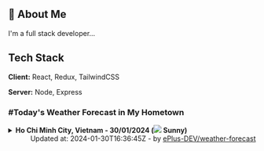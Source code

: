 ## 🚀 About Me
I'm a full stack developer...


## Tech Stack

**Client:** React, Redux, TailwindCSS

**Server:** Node, Express

### #Today's Weather Forecast in My Hometown



<details>
    <summary><b>Ho Chi Minh City, Vietnam - 30/01/2024 (<img src="https://cdn.weatherapi.com/weather/64x64/day/113.png" /> Sunny)</b>
    </summary>

    
<table>
    <tr>
        <th>Hour</th>
        <td>00:00</td><td>01:00</td><td>02:00</td><td>03:00</td><td>04:00</td><td>05:00</td><td>06:00</td><td>07:00</td><td>08:00</td><td>09:00</td><td>10:00</td><td>11:00</td><td>12:00</td><td>13:00</td><td>14:00</td><td>15:00</td><td>16:00</td><td>17:00</td><td>18:00</td><td>19:00</td><td>20:00</td><td>21:00</td><td>22:00</td><td>23:00</td>
    </tr>
    <tr>
        <th>Weather</th>
        <td><img src="https://cdn.weatherapi.com/weather/64x64/night/116.png"></img></td><td><img src="https://cdn.weatherapi.com/weather/64x64/night/116.png"></img></td><td><img src="https://cdn.weatherapi.com/weather/64x64/night/116.png"></img></td><td><img src="https://cdn.weatherapi.com/weather/64x64/night/116.png"></img></td><td><img src="https://cdn.weatherapi.com/weather/64x64/night/113.png"></img></td><td><img src="https://cdn.weatherapi.com/weather/64x64/night/113.png"></img></td><td><img src="https://cdn.weatherapi.com/weather/64x64/night/113.png"></img></td><td><img src="https://cdn.weatherapi.com/weather/64x64/day/113.png"></img></td><td><img src="https://cdn.weatherapi.com/weather/64x64/day/113.png"></img></td><td><img src="https://cdn.weatherapi.com/weather/64x64/day/113.png"></img></td><td><img src="https://cdn.weatherapi.com/weather/64x64/day/113.png"></img></td><td><img src="https://cdn.weatherapi.com/weather/64x64/day/113.png"></img></td><td><img src="https://cdn.weatherapi.com/weather/64x64/day/113.png"></img></td><td><img src="https://cdn.weatherapi.com/weather/64x64/day/116.png"></img></td><td><img src="https://cdn.weatherapi.com/weather/64x64/day/116.png"></img></td><td><img src="https://cdn.weatherapi.com/weather/64x64/day/113.png"></img></td><td><img src="https://cdn.weatherapi.com/weather/64x64/day/113.png"></img></td><td><img src="https://cdn.weatherapi.com/weather/64x64/day/113.png"></img></td><td><img src="https://cdn.weatherapi.com/weather/64x64/night/113.png"></img></td><td><img src="https://cdn.weatherapi.com/weather/64x64/night/113.png"></img></td><td><img src="https://cdn.weatherapi.com/weather/64x64/night/113.png"></img></td><td><img src="https://cdn.weatherapi.com/weather/64x64/night/113.png"></img></td><td><img src="https://cdn.weatherapi.com/weather/64x64/night/113.png"></img></td><td><img src="https://cdn.weatherapi.com/weather/64x64/night/116.png"></img></td>
    </tr>
    <tr>
        <th>Condition</th>
        <td width="200px">Partly Cloudy </td><td width="200px">Partly Cloudy </td><td width="200px">Partly Cloudy </td><td width="200px">Partly Cloudy </td><td width="200px">Clear </td><td width="200px">Clear </td><td width="200px">Clear </td><td width="200px">Sunny</td><td width="200px">Sunny</td><td width="200px">Sunny</td><td width="200px">Sunny</td><td width="200px">Sunny</td><td width="200px">Sunny</td><td width="200px">Partly Cloudy </td><td width="200px">Partly Cloudy </td><td width="200px">Sunny</td><td width="200px">Sunny</td><td width="200px">Sunny</td><td width="200px">Clear </td><td width="200px">Clear </td><td width="200px">Clear </td><td width="200px">Clear </td><td width="200px">Clear </td><td width="200px">Partly cloudy</td>
    </tr>
    <tr>
        <th>Temperature</th>
        <td>25.3 °C</td><td>24.9 °C</td><td>24.5 °C</td><td>24.1 °C</td><td>23.8 °C</td><td>23.5 °C</td><td>23.3 °C</td><td>23.9 °C</td><td>26.1 °C</td><td>28.4 °C</td><td>30.5 °C</td><td>32.6 °C</td><td>34.3 °C</td><td>35.5 °C</td><td>35.5 °C</td><td>35.1 °C</td><td>33.9 °C</td><td>31.3 °C</td><td>28.3 °C</td><td>26.5 °C</td><td>25.7 °C</td><td>25.4 °C</td><td>25.2 °C</td><td>27 °C</td>
    </tr>
    <tr>
        <th>Wind</th>
        <td>11.5 kph</td><td>7.2 kph</td><td>5.4 kph</td><td>6.1 kph</td><td>5 kph</td><td>5.4 kph</td><td>7.2 kph</td><td>7.6 kph</td><td>8.6 kph</td><td>8.6 kph</td><td>8.3 kph</td><td>6.1 kph</td><td>4.3 kph</td><td>3.2 kph</td><td>1.8 kph</td><td>7.9 kph</td><td>18 kph</td><td>23 kph</td><td>20.2 kph</td><td>20.2 kph</td><td>19.4 kph</td><td>19.1 kph</td><td>16.9 kph</td><td>13 kph</td>
    </tr>
</table>

</details>

<div align="right">
    Updated at: 2024-01-30T16:36:45Z - by <a target="_blank"
        href="https://github.com/ePlus-DEV/weather-forecast">ePlus-DEV/weather-forecast</a>
</div>